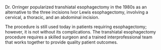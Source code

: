Dr. Orringer popularized transhiatal esophagectomy in the 1980s as an alternative to the three incisions Ivor Lewis esophagectomy, involving a cervical, a thoracic, and an abdominal incision.

The procedure is still used today in patients requiring esophagectomy; however, it is not without its complications. The transhiatal esophagectomy procedure requires a skilled surgeon and a trained interprofessional team that works together to provide quality patient outcomes.